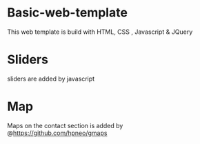 # Basic-web-template
This web template is build with HTML, CSS , Javascript &amp; JQuery
# Sliders
sliders are added by javascript 
# Map
Maps on the contact section is added by @https://github.com/hpneo/gmaps
